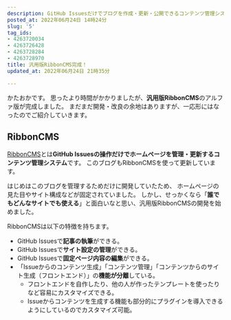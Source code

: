 ```yaml
---
description: GitHub Issuesだけでブログを作成・更新・公開できるコンテンツ管理システム「RibbonCMS」のアルファ版が完成しました！今回はその特徴や使い方をご紹介します！
posted_at: 2022年06月24日 14時24分
slug: '5'
tag_ids:
- 4263720034
- 4263726428
- 4263728284
- 4263728970
title: 汎用版RibbonCMS完成！
updated_at: 2022年06月24日 21時35分

---
```

かたおかです。
思ったより時間がかかりましたが、**汎用版RibbonCMS**のアルファ版が完成しました。
まだまだ開発・改良の余地はありますが、一応形にはなったのでご紹介していきます。

## RibbonCMS
[RibbonCMS](https://github.com/RibbonCMS/RibbonCMS)とは**GitHub Issuesの操作だけでホームページを管理・更新するコンテンツ管理システム**です。
このブログもRibbonCMSを使って更新しています。
<br/>

はじめはこのブログを管理するためだけに開発していたため、
ホームページの見た目やサイト構成などが固定されていました。
しかし、せっかくなら「**誰でもどんなサイトでも使える**」と面白いなと思い、汎用版RibbonCMSの開発を始めました。
<br/>

RibbonCMSは以下の特徴を持ちます。
- GitHub Issuesで**記事の執筆**ができる。
- GitHub Issuesで**サイト設定の管理**ができる。
- GitHub Issuesで**固定ページ内容の編集**ができる。
- 「Issueからのコンテンツ生成」「コンテンツ管理」「コンテンツからのサイト生成（フロントエンド）」の**機能が分離**している。
  - フロントエンドを自作したり、他の人が作ったテンプレートを使ったりなど容易にカスタマイズできる。
  - Issueからコンテンツを生成する機能も部分的にプラグインを導入できるようにしているのでカスタマイズ可能。



